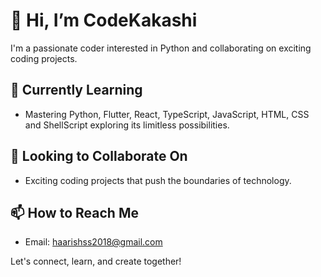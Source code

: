 # 👋 Hi, I’m CodeKakashi

I'm a passionate coder interested in Python and collaborating on exciting coding projects.

## 🌱 Currently Learning

- Mastering Python, Flutter, React, TypeScript, JavaScript, HTML, CSS and ShellScript exploring its limitless possibilities.

## 💼 Looking to Collaborate On

- Exciting coding projects that push the boundaries of technology.

## 📫 How to Reach Me

- Email: haarishss2018@gmail.com

Let's connect, learn, and create together!
